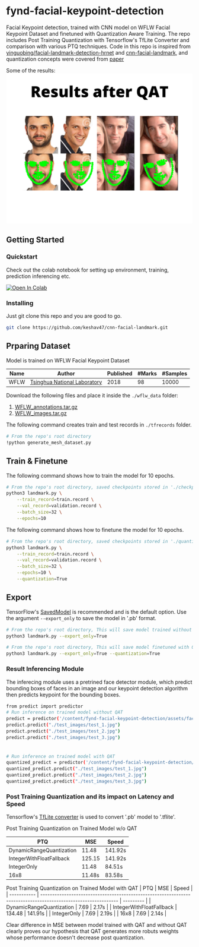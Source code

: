 
# fynd-facial-keypoint-detection

Facial Keypoint detection, trained with CNN model on WFLW Facial Keypoint Dataset and finetuned with Quantization Aware Training. The repo includes Post Training Quantization with Tensorflow's TfLite Converter and comparison with various PTQ techniques. Code in this repo is inspired from [yinguobing/facial-landmark-detection-hrnet](https://github.com/yinguobing/facial-landmark-detection-hrnet) and [cnn-facial-landmark](https://github.com/yinguobing/cnn-facial-landmark), and quantization concepts were covered from [paper](https://arxiv.org/pdf/2106.08295.pdf.)

Some of the results: ![result](test_images/result.png)
## Getting Started
### Quickstart
Check out the colab notebook for setting up environment, training, prediction inferencing etc.

[![Open In Colab](https://colab.research.google.com/assets/colab-badge.svg)](https://colab.research.google.com/drive/1GYu-SvQYqhCd2CWj64J6kDuMV9_xep27?usp=sharing)

### Installing

Just git clone this repo and you are good to go.

```bash
git clone https://github.com/keshav47/cnn-facial-landmark.git
```

## Prparing Dataset
Model is trained on WFLW Facial Keypoint Dataset

| Name        | Author                                                                                                         | Published | #Marks | #Samples |
| ----------- | -------------------------------------------------------------------------------------------------------------- | --------- | ------ | -------- |
| WFLW        | [Tsinghua National Laboratory](https://wywu.github.io/projects/LAB/WFLW.html)                                  | 2018      | 98     | 10000    |

Download the following files and place it inside the `./wflw_data` folder: 
1) [WFLW_annotations.tar.gz](https://drive.google.com/file/d/1-1NqSgYx55cZCUYWGDDiiTGeT6_BN57S/view?usp=sharing)
2) [WFLW_images.tar.gz](https://drive.google.com/file/d/1-1UlzCvhCYOr1bpIWZ9YeQExKN-igXgS/view?usp=sharing) 

The following command creates train and test records in `./tfrecords` folder.
```bash
# From the repo's root directory
!python generate_mesh_dataset.py
```
## Train & Finetune

The following command shows how to train the model for 10 epochs.

```bash
# From the repo's root directory, saved checkpoints stored in './checkpoints' directory
python3 landmark.py \
    --train_record=train.record \
    --val_record=validation.record \
    --batch_size=32 \
    --epochs=10
```

The following command shows how to finetune the model for 10 epochs.

```bash
# From the repo's root directory, saved checkpoints stored in './quantized_checkpoints' directory
python3 landmark.py \
    --train_record=train.record \
    --val_record=validation.record \
    --batch_size=32 \
    --epochs=10 \
    --quantization=True
```


## Export

TensorFlow's [SavedModel](https://www.tensorflow.org/guide/saved_model) is recommended and is the default option. Use the argument `--export_only` to save the model in '.pb' format.

```bash
# From the repo's root directory, This will save model trained without QAT to './exported' directory
python3 landmark.py --export_only=True
```

```bash
# From the repo's root directory, This will save model finetuned with QAT to './exported_quantized' directory
python3 landmark.py --export_only=True --quantization=True
```
### Result Inferencing Module
The inferecing module uses a pretrined face detector module, which predict bounding boxes of faces in an image and our keypoint detection algorithm then predicts keypoint for the bounding boxes.

```bash
from predict import predictor
# Run inference on trained model without QAT
predict = predictor('/content/fynd-facial-keypoint-detection/assets/face_model','/content/fynd-facial-keypoint-detection/exported')
predict.predict("./test_images/test_1.jpg")
predict.predict("./test_images/test_2.jpg")
predict.predict("./test_images/test_3.jpg")


# Run inference on trained model with QAT
quantized_predict = predictor('/content/fynd-facial-keypoint-detection/assets/face_model','/content/fynd-facial-keypoint-detection/exported_quantized')
quantized_predict.predict("./test_images/test_1.jpg")
quantized_predict.predict("./test_images/test_2.jpg")
quantized_predict.predict("./test_images/test_3.jpg")
```

### Post Training Quantization and its impact on Latency and Speed

Tensorflow's [TfLite converter](https://www.tensorflow.org/model_optimization/guide/quantization/training_example#create_quantized_model_for_tflite_backend) is used to convert '.pb' model to '.tflite'.


Post Training Quantization on Trained Model w/o QAT

| PTQ        | MSE                                                                                                         | Speed | 
| ----------- | -------------------------------------------------------------------------------------------------------------- | --------- |
| DynamicRangeQuantization | 11.48 | 141.92s |
| IntegerWithFloatFallback | 125.15 | 141.92s |
| IntegerOnly | 11.48 | 84.51s |
| 16x8 | 11.48s | 83.58s |


Post Training Quantization on Trained Model with QAT
| PTQ        | MSE                                                                                                         | Speed | 
| ----------- | -------------------------------------------------------------------------------------------------------------- | --------- |
| DynamicRangeQuantization | 7.69 | 2.17s |
| IntegerWithFloatFallback | 134.48 | 141.91s |
| IntegerOnly | 7.69 | 2.19s |
| 16x8 | 7.69 | 2.14s |


Clear difference in MSE between model trained with QAT and without QAT clearly proves our hypothesis that QAT generates more robuts weights whose performance doesn't decrease post quantization.   
